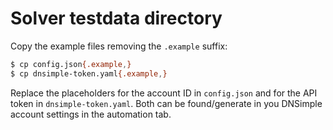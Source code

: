 # Solver testdata directory

Copy the example files removing the `.example` suffix:

```bash
$ cp config.json{.example,}
$ cp dnsimple-token.yaml{.example,}
```

Replace the placeholders for the account ID in `config.json` and for the API token in `dnsimple-token.yaml`. Both can be found/generate in you DNSimple account settings in the automation tab.

